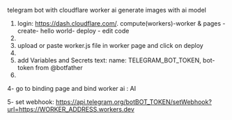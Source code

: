 telegram bot with cloudflare worker ai generate images with ai model 


1. login: https://dash.cloudflare.com/. compute(workers)-worker & pages - create- hello world- deploy - edit code
2. 
3. upload or paste worker.js file in worker page and click on deploy
4. 
5. add Variables and Secrets text: name: TELEGRAM_BOT_TOKEN, bot-token from @botfather
6. 
4- go to binding page and bind worker ai : AI
   
5- set webhook: https://api.telegram.org/botBOT_TOKEN/setWebhook?url=https://WORKER_ADDRESS.workers.dev


